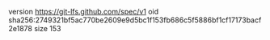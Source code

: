 version https://git-lfs.github.com/spec/v1
oid sha256:2749321bf5ac770be2609e9d5bc1f153fb686c5f5886bf1cf17173bacf2e1878
size 153
